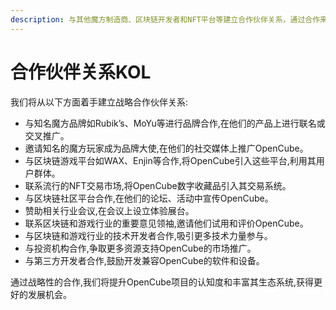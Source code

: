 ```yaml
---
description: 与其他魔方制造商、区块链开发者和NFT平台等建立合作伙伴关系，通过合作来扩大项目的知名度和影响力。
---
```


# 合作伙伴关系KOL

我们将从以下方面着手建立战略合作伙伴关系:

* 与知名魔方品牌如Rubik’s、MoYu等进行品牌合作,在他们的产品上进行联名或交叉推广。
* 邀请知名的魔方玩家成为品牌大使,在他们的社交媒体上推广OpenCube。
* 与区块链游戏平台如WAX、Enjin等合作,将OpenCube引入这些平台,利用其用户群体。
* 联系流行的NFT交易市场,将OpenCube数字收藏品引入其交易系统。
* 与区块链社区平台合作,在他们的论坛、活动中宣传OpenCube。
* 赞助相关行业会议,在会议上设立体验展台。
* 联系区块链和游戏行业的重要意见领袖,邀请他们试用和评价OpenCube。
* 与区块链和游戏行业的技术开发者合作,吸引更多技术力量参与。
* 与投资机构合作,争取更多资源支持OpenCube的市场推广。
* 与第三方开发者合作,鼓励开发兼容OpenCube的软件和设备。

通过战略性的合作,我们将提升OpenCube项目的认知度和丰富其生态系统,获得更好的发展机会。
